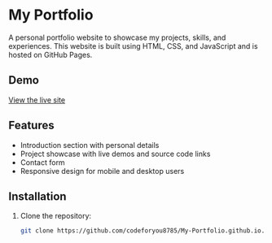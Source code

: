 # My Portfolio

A personal portfolio website to showcase my projects, skills, and experiences. This website is built using HTML, CSS, and JavaScript and is hosted on GitHub Pages.

## Demo
[View the live site](https://codeforyou8785.github.io/)

## Features
- Introduction section with personal details
- Project showcase with live demos and source code links
- Contact form
- Responsive design for mobile and desktop users

## Installation
1. Clone the repository:
   ```bash
   git clone https://github.com/codeforyou8785/My-Portfolio.github.io.git

